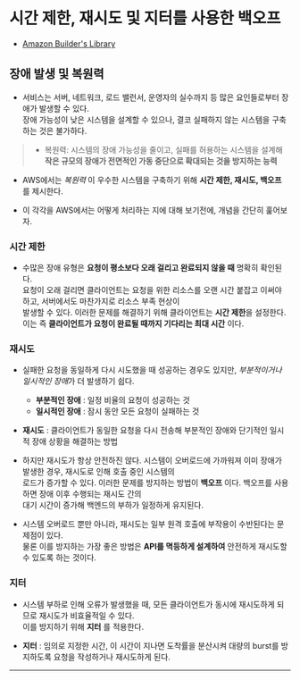 # 시간 제한, 재시도 및 지터를 사용한 백오프

- <a href="https://aws.amazon.com/ko/builders-library/timeouts-retries-and-backoff-with-jitter/?did=ba_card&trk=ba_card">Amazon Builder's Library</a>

## 장애 발생 및 복원력

- 서비스는 서버, 네트워크, 로드 밸런서, 운영자의 실수까지 등 많은 요인들로부터 장애가 발생할 수 있다.  
  장애 가능성이 낮은 시스템을 설계할 수 있으나, 결코 실패하지 않는 시스템을 구축하는 것은 불가하다.

> - 복원력: 시스템의 장애 가능성을 줄이고, 실패를 허용하는 시스템을 설계해 **작은 규모의 장애가 전면적인 가동 중단으로 확대되는 것을 방지하는 능력**

- AWS에서는 _복원력_ 이 우수한 시스템을 구축하기 위해 **시간 제한, 재시도, 백오프** 를 제시한다.

- 이 각각을 AWS에서는 어떻게 처리하는 지에 대해 보기전에, 개념을 간단히 훑어보자.

### 시간 제한

- 수많은 장애 유형은 **요청이 평소보다 오래 걸리고 완료되지 않을 때** 명확히 확인된다.  
  요청이 오래 걸리면 클라이언트는 요청을 위한 리소스를 오랜 시간 붙잡고 이써야 하고, 서버에서도 마찬가지로 리소스 부족 현상이  
  발생할 수 있다. 이러한 문제를 해결하기 위해 클라이언트는 **시간 제한**을 설정한다.  
  이는 즉 **클라이언트가 요청이 완료될 때까지 기다리는 최대 시간** 이다.

### 재시도

- 실패한 요청을 동일하게 다시 시도했을 때 성공하는 경우도 있지만, *부분적이거나 일시적인 장애*가 더 발생하기 쉽다.

  - **부분적인 장애** : 일정 비율의 요청이 성공하는 것
  - **일시적인 장애** : 잠시 동안 모든 요청이 실패하는 것

- **재시도** : 클라이언트가 동일한 요청을 다시 전송해 부분적인 장애와 단기적인 일시적 장애 상황을 해결하는 방법

- 하지만 재시도가 항상 안전하진 않다. 시스템이 오버로드에 가까워져 이미 장애가 발생한 경우, 재시도로 인해 호출 중인 시스템의  
  로드가 증가할 수 있다. 이러한 문제를 방지하는 방법이 **백오프** 이다. 백오프를 사용하면 장애 이후 수행되는 재시도 간의  
  대기 시간이 증가해 백엔드의 부하가 일정하게 유지된다.

- 시스템 오버로드 뿐만 아니라, 재시도는 일부 원격 호출에 부작용이 수반된다는 문제점이 있다.  
  물론 이를 방지하는 가장 좋은 방법은 **API를 멱등하게 설계하여** 안전하게 재시도할 수 있도록 하는 것이다.

### 지터

- 시스템 부하로 인해 오류가 발생했을 때, 모든 클라이언트가 동시에 재시도하게 되므로 재시도가 비효율적일 수 있다.  
  이를 방지하기 위해 **지터** 를 적용한다.

- **지터** : 임의로 지정한 시간, 이 시간이 지나면 도착률을 분산시켜 대량의 burst를 방지하도록 요청을 작성하거나 재시도하게 된다.

<hr/>
